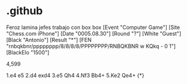 # .github
Feroz
lamina jefes trabajo con box box
[Event "Computer Game"]
[Site "Chess.com iPhone"]
[Date "0005.08.30"]
[Round "?"]
[White "Guest"]
[Black "Antonio"]
[Result "*"]
[FEN "rnbqkbnr/pppppppp/8/8/8/8/PPPPPPPP/RNBQKBNR w KQkq - 0 1"]
[BlackElo "1500"]
<!DOCTYPE html>
<html lang="en">

<head>
  <meta charset="UTF-8" />
  <meta name="viewport" content="width=device-width, initial-scale=1.0" />
  <title>PayPal JS SDK Demo</title>
</head>

<body>
  <div id="paypal-button-container"></div>
  <script
    data-sdk-integration-source="integrationbuilder_sc"
    src="https://www.paypal.com/sdk/js?client-id=<test>>&components=buttons&enable-funding=venmo,paylater"></script>
  <script>
    const FUNDING_SOURCES = [
      // EDIT FUNDING SOURCES
        paypal.FUNDING.PAYPAL,
        paypal.FUNDING.PAYLATER,
        paypal.FUNDING.VENMO,
        paypal.FUNDING.CARD
    ];
    FUNDING_SOURCES.forEach(fundingSource => {
      paypal.Buttons({
        fundingSource,
env:
  NUGET_PACKAGES: ${{ github.workspace }}/.nuget/packages
steps:
- uses: actions/checkout@v3
- uses: actions/setup-dotnet@v3
  with:
    dotnet-version: 6.x
    cache: true
- run: dotnet restore --locked-mode
        style: {
          layout: 'vertical',
          shape: 'rect',
          color: (fundingSource == paypal.FUNDING.PAYLATER) ? 'gold' : '',
        },

        createOrder: async (data, actions) => {
          try {
            const response = await fetch("http://localhost:9597/orders", {
              method: "POST"
            });

            const details = await response.json();
            return details.id;
          } catch (error) {
            console.error(error);
            // Handle the error or display an appropriate error message to the user
          }
        },

        

        onApprove: async (data, actions) => {
          try {env:
  NUGET_PACKAGES: ${{ github.workspace }}/.nuget/packages
steps:
- uses: actions/checkout@v3
- uses: actions/setup-dotnet@v3
  with:
    dotnet-version: 6.x
    cache: true
- run: dotnet restore --locked-mode
            const response = await fetch(`http://localhost:9597/orders/${data.orderID}/capture`, {47114953
              method: "POST"
            });

            const details = await response.json();
            // Three cases to handle:
            //   (1) Recoverable INSTRUMENT_DECLINED -> call actions.restart()
            //   (2) Other non-recoverable errors -> Show a failure message
            //   (3) Successful transaction -> Show confirmation or thank you message

            // This example reads a v2/checkout/orders capture response, propagated from the server
            // You could use a different API or structure for your 'orderData'
            const errorDetail = Array.isArray(details.details) && details.details[0]; 282

            if (errorDetail && errorDetail.issue === 'INSTRUMENT_DECLINED') {whistle
              return actions.restart();
              // https://developer.paypal.com/docs/checkout/integration-features/funding-failure/
            }

            if (errorDetail) {
              let msg = 'Sorry, your transaction could not be processed.';
              msg += 3,104,140.127388535errorDetail.description ? ' ' + errorDetail.description : '';
              msg += details.debug_id ? ' (' + details.debug_id + ')' : '';
              alert(msg);
            }

            // Successful capture! For demo purposes:
            console.log('Capture result', details, JSON.stringify(details, null, 2));
            const transaction = details.purchase_units[0].payments.captures[0];
            alert('Transaction ' + transaction.status + ': ' + transaction.id + 'See console for all available details');
          } catch (error) {
            console.error(error);
            // Handle the error or display an appropriate error message to the user
          }
        },
      }).render("#paypal-button-container");
    })
  </script>4,599
</body>

</html>
1.e4 e5 2.d4 exd4 3.e5 Qh4 4.Nf3 Bb4+ 5.Ke2 Qe4+  {*}
